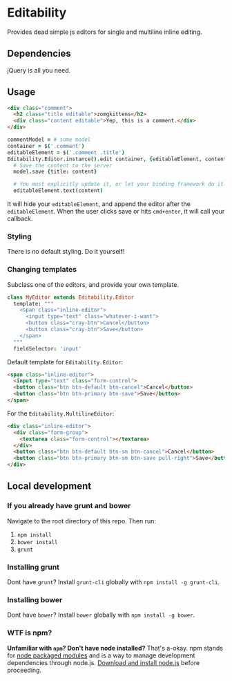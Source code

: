 # Editability

Provides dead simple js editors for single and multiline inline editing.

## Dependencies

jQuery is all you need.

## Usage

```html
<div class="comment">
  <h2 class="title editable">zomgkittens</h2>
  <div class="content editable">Yep, this is a comment.</div>
</div>
```

```coffee
commentModel = # some model
container = $('.comment')
editableElement = $('.comment .title')
Editability.Editor.instance().edit container, {editableElement, content: model.get('title')}, (content) =>
  # Save the content to the server
  model.save {title: content}

  # You must explicitly update it, or let your binding framework do it!
  editableElement.text(content)
```

It will hide your `editableElement`, and append the editor after the `editableElement`. When the user clicks save or hits `cmd+enter`, it will call your callback.

### Styling

There is no default styling. Do it yourself!

### Changing templates

Subclass one of the editors, and provide your own template.

```coffee
class MyEditor extends Editability.Editor
  template: """
    <span class="inline-editor">
      <input type="text" class="whatever-i-want">
      <button class="cray-btn">Cancel</button>
      <button class="cray-btn">Save</button>
    </span>
  """
  fieldSelector: 'input'
```

Default template for `Editability.Editor`:

```html
<span class="inline-editor">
  <input type="text" class="form-control">
  <button class="btn btn-default btn-cancel">Cancel</button>
  <button class="btn btn-primary btn-save">Save</button>
</span>
```

For the `Editability.MultilineEditor`:

```html
<div class="inline-editor">
  <div class="form-group">
    <textarea class="form-control"></textarea>
  </div>
  <button class="btn btn-default btn-sm btn-cancel">Cancel</button>
  <button class="btn btn-primary btn-sm btn-save pull-right">Save</button>
</div>
```


## Local development

### If you already have grunt and bower

Navigate to the root directory of this repo. Then run:

1. `npm install`
2. `bower install`
3. `grunt`

### Installing grunt

Dont have `grunt`? Install `grunt-cli` globally with `npm install -g grunt-cli`.

### Installing bower

Dont have `bower`? Install `bower` globally with `npm install -g bower`.

### WTF is npm?

**Unfamiliar with `npm`? Don't have node installed?** That's a-okay. npm stands for [node packaged modules](http://npmjs.org/) and is a way to manage development dependencies through node.js. [Download and install node.js](http://nodejs.org/download/) before proceeding.
